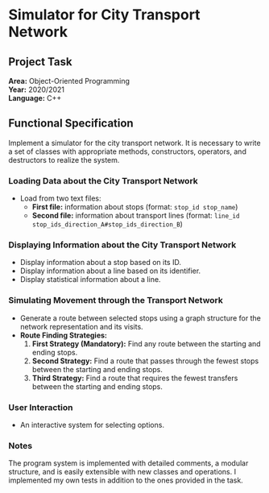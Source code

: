 # Simulator for City Transport Network

## Project Task
**Area:** Object-Oriented Programming  
**Year:** 2020/2021  
**Language:** C++

## Functional Specification

Implement a simulator for the city transport network. It is necessary to write a set of classes with appropriate methods, constructors, operators, and destructors to realize the system.

### Loading Data about the City Transport Network
- Load from two text files:
  - **First file:** information about stops (format: `stop_id stop_name`)
  - **Second file:** information about transport lines (format: `line_id stop_ids_direction_A#stop_ids_direction_B`)

### Displaying Information about the City Transport Network
- Display information about a stop based on its ID.
- Display information about a line based on its identifier.
- Display statistical information about a line.

### Simulating Movement through the Transport Network
- Generate a route between selected stops using a graph structure for the network representation and its visits.
- **Route Finding Strategies:**
  1. **First Strategy (Mandatory):** Find any route between the starting and ending stops.
  2. **Second Strategy:** Find a route that passes through the fewest stops between the starting and ending stops.
  3. **Third Strategy:** Find a route that requires the fewest transfers between the starting and ending stops.

### User Interaction
- An interactive system for selecting options.

### Notes
The program system is implemented with detailed comments, a modular structure, and is easily extensible with new classes and operations. I implemented my own tests in addition to the ones provided in the task.
